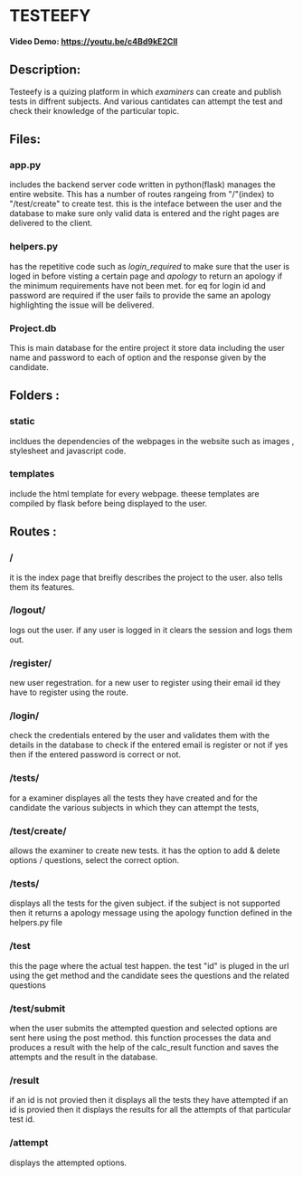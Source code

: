 # TESTEEFY
#### Video Demo:  https://youtu.be/c4Bd9kE2ClI
## Description:
Testeefy is a quizing platform in which _examiners_ can create and publish tests in diffrent subjects. And various cantidates can attempt the test and check their knowledge of the particular topic.
## Files:
### app.py
includes the backend server code written in python(flask) manages the entire website. This has a number of routes rangeing from "/"(index) to "/test/create" to create test. this is the inteface between the user and the database to make sure only valid data is entered and the right pages are delivered to the client.
### helpers.py
has the repetitive code such as _login_required_ to make sure that the user is loged in before visting a certain page and _apology_ to return an apology if the minimum requirements have not been met. for eq for login id and password are required if the user fails to provide the same an apology highlighting the issue will be delivered.
### Project.db
This is main database for the entire project it store data including the user name and password to each of option and the response given by the candidate.
## Folders :
### static
incldues the dependencies of the webpages in the website such as images , stylesheet and javascript code.
### templates
include the html template for every webpage. theese templates are compiled by flask before being displayed to the user.

## Routes :
### /
it is the index page that breifly describes the project to the user. also tells them its features.
### /logout/
logs out the user. if any user is logged in it clears the session and logs them out.
### /register/
new user regestration. for a new user to register using their email id they have to register using the route.
### /login/
check the credentials entered by the user and validates them with the details in the database to check if the entered email is register or not if yes then if the entered password is correct or not.
### /tests/
for a examiner displayes all the tests they have created and for the candidate the various subjects in which they can attempt the tests,
### /test/create/
allows the examiner to create new tests. it has the option to add & delete options / questions, select the correct option.
### /tests/<subject>
displays all the tests for the given subject. if the subject is not supported then it returns a apology message using the apology function defined in the helpers.py file
### /test
this the page where the actual test happen. the test "id" is pluged in the url using the get method and the candidate sees the questions and the related questions
### /test/submit
when the user submits the attempted question and selected options are sent here using the post method. this function processes the data and produces a result with the help of the calc_result function and saves the attempts and the result in the database.
### /result
if an id is not provied then it displays all the tests they have attempted if an id is provied then it displays the results for all the attempts of that particular test id.
### /attempt
displays the attempted options.
